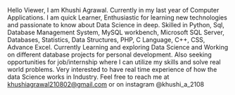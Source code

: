 Hello Viewer, I am Khushi Agrawal.
Currently in my last year of Computer Applications.
I am quick Learner, Enthusiastic for learning new technologies and passionate to know about Data Science in deep.
Skilled in Python, Sql, Database Management System, MySQL workbench, Microsoft SQL Server, Databases, Statistics, Data Structures, PHP, C Language, C++, CSS, Advance Excel.
Currently Learning and exploring Data Science and Working on different database projects for personal development.
Also seeking opportunities for job/internship where I can utilize my skills and solve real world problems. Very interested to have real time experience of how the data Science works in Industry.
Feel free to reach me at khushiagrawal210802@gmail.com or on instagram @khushi_a_2108

<!---
khushi210802/khushi210802 is a ✨ special ✨ repository because its `README.md` (this file) appears on your GitHub profile.
You can click the Preview link to take a look at your changes.
--->
